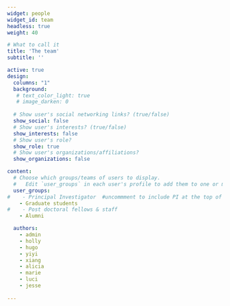 ```yaml
---
widget: people
widget_id: team
headless: true
weight: 40

# What to call it
title: 'The team'
subtitle: ''

active: true
design:
  columns: "1"
  background:
   # text_color_light: true
   # image_darken: 0
    
  # Show user's social networking links? (true/false)
  show_social: false
  # Show user's interests? (true/false)
  show_interests: false
  # Show user's role?
  show_role: true
  # Show user's organizations/affiliations?
  show_organizations: false

content:
  # Choose which groups/teams of users to display.
  #   Edit `user_groups` in each user's profile to add them to one or more of these groups.
  user_groups:
#    - Principal Investigator  #uncommment to include PI at the top of people
    - Graduate students
#    - Post doctoral fellows & staff
    - Alumni

  authors:
    - admin
    - holly
    - hugo
    - yiyi
    - xiang
    - alicia
    - marie
    - luci
    - jesse
  
---
```

